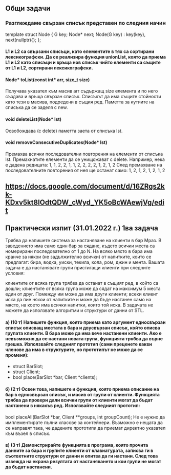## Общи задачи

### Разглеждаме свързан списък представен по следния начин
template <class G>
struct Node {
    G key;
    Node<G>* next;
    Node(G key) : key(key), next(nullptr){};
};

#### L1 и L2 са свързани списъци, като елементите в тях са сортирани лексикографски. Да се реализира функция unionList, която да приема L1 и L2 като списъци и връща нов списък чийто елементи са същите от L1 и L2, сортирани лексикографски.

#### Node<G>*  toList(const int* arr, size_t size)
Получава указател към масив arr съдържащ size елемента и по него създава и връща свързан списък. Списъкът да има същите стойности като тези в масива, подредени в същия ред. Паметта за кутиите на списъка да се заделя с new.

#### void deleteList(Node<G>* lst)
Освобождава (с delete) паметта заета от списъка lst.

#### void removeConsecutiveDuplicates(Node<G>* lst)
Премахва всички последователни повторения на елементи от списъка lst. Премахнатите елементи да се унищожават с delete. Например, нека е дадена редицата:
1, 1, 2, 2, 1, 1, 2, 2, 2, 2, 1, 2, 1, 2
След премахване на последователните повторения от нея ще останат само:
1, 2, 1, 2, 1, 2, 1, 2



## https://docs.google.com/document/d/16ZRgs2kk-KDxv5kt8IOdtQDW_cWyd_YK5oBcWAewjVg/edit

    
## Практически изпит (31.01.2022 г.) 1ва задача

Трябва да напишете система за настаняване на клиенти в бар Мраз. В заведението има само един бар за сядане, където всички места са номерирани последователно от 1 до N. На всяко място в бара има кранче за някои (не задължително всички) от напитките, които се предлагат: бира, водка, уиски, текила, кола, ром, джин и мента. Вашата задача е да настанявате групи пристигащи клиенти при следните условия:

клиентите от всяка група трябва да останат в същият ред, в който са дошли;
клиентите от всяка група може да сядат на максимум 5 места един от друг. Помежду им може да има други клиенти;
всеки клиент иска да пие някои от напитките и може да бъде настанен само на място, на което има всички напитки, които той иска.
В задачата не можете да използвате алгоритми и структури от данни от STL.

#### а) (10 т) Напишете функция, която приема като аргумент едносвързан списък описващ местата в бара и двусвързан списък, който описва групата клиенти. В бара може да има вече настанени клиенти. Ако е невъзможно да се настани новата група, функцията трябва да върне грешка. Използвайте следният прототип (сами преценете какви членове да има в структурите, но прототипът не може да се променя):

- struct BarSlot;
- struct Client;
- bool place(BarSlot *bar, Client *clients);

#### б) (2 т) Освен това, напишете и функция, която приема описание на бар в едносвързан списък, и масив от групи от клиенти. Функцията трябва да провери дали всички групи от клиенти могат да бъдат настанени в някакъв ред. Използвайте следният прототип:

bool placeAll(BarSlot *bar, Client **groups, int groupCount);
Не е нужно да имплементирате пълни класове за контейнери. Възможно е нещата да се направят така, че дадените прототипи да приемат директно указател към възел в списък.

#### в) (3 т) Демонстрирайте функцията в програма, която прочита данните за бара и групите клиенти от клавиатурата, записва ги в съответните структури от данни и опитва да ги настани. След това извежда на екрана резултата от настаняването и кои групи не могат да бъдат настанени.

